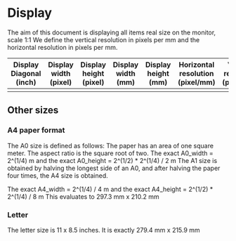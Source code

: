 # Display

The aim of this document is displaying all items real size on the monitor, scale 1:1 We define the vertical resolution in pixels per mm and the horizontal resolution in pixels per mm. 

| Display Diagonal (inch) | Display width (pixel) | Display height (pixel) | Display width (mm) | Display height (mm) | Horizontal resolution (pixel/mm) | Vertical resolution (pixel/mm) |
|-------------------------|-----------------------|------------------------|--------------------|---------------------|----------------------------------|--------------------------------|
|                |

## Other sizes

### A4 paper format

The A0 size is defined as follows:
The paper has an area of one square meter. The aspect ratio is the square root of two.
The exact A0_width = 2^(1/4) m and the exact A0_height = 2^(1/2) * 2^(1/4) / 2 m
The A1 size is obtained by halving the longest side of an A0, and after halving the paper four times, the A4 size is obtained.

The exact A4_width = 2^(1/4) / 4 m and the exact A4_height = 2^(1/2) * 2^(1/4) / 8 m 
This evaluates to 297.3 mm x 210.2 mm

### Letter

The letter size is 11 x 8.5 inches. It is exactly 279.4 mm x  215.9 mm
